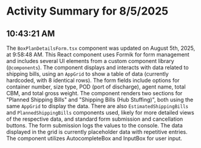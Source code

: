 # Activity Summary for 8/5/2025

## 10:43:21 AM
The `BoxPlanDetailsForm.tsx` component was updated on August 5th, 2025, at 9:58:48 AM.  This React component uses Formik for form management and includes several UI elements from a custom component library (`@components`).  The component displays and interacts with data related to shipping bills, using an `AppGrid` to show a table of data (currently hardcoded, with 8 identical rows).  The form fields include options for container number, size type, POD (port of discharge), agent name, total CBM, and total gross weight.  The component renders two sections for "Planned Shipping Bills" and "Shipping Bills (Hub Stuffing)", both using the same `AppGrid` to display the data.  There are also `EstimatedShippingBills` and `PlannedShippingBills` components used, likely for more detailed views of the respective data,  and standard form submission and cancellation buttons. The form submission logs the values to the console.  The data displayed in the grid is currently placeholder data with repetitive entries.  The component utilizes AutocompleteBox and InputBox for user input.

